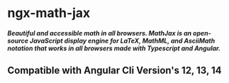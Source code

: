 # ngx-math-jax

##### Beautiful and accessible math in all browsers. MathJax is an open-source JavaScript display engine for LaTeX, MathML, and AsciiMath notation that works in all browsers made with Typescript and Angular.

## Compatible with Angular Cli Version's 12, 13, 14

